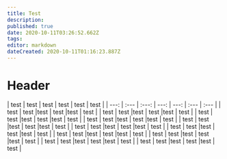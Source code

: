 ```yaml
---
title: Test
description: 
published: true
date: 2020-10-11T03:26:52.662Z
tags: 
editor: markdown
dateCreated: 2020-10-11T01:16:23.887Z
---
```




# Header


| test | test | test | test | test | test |
| ---: | :--- |  :---: |  ---: | ---: | :--- | :--- |
| test | test |test | test |test | test |
| test | test |test | test |test | test |
| test | test |test | test |test | test |
| test | test |test | test |test | test |
| test | test |test | test |test | test |
| test | test |test | test |test | test |
| test | test |test | test |test | test |
| test | test |test | test |test | test |
| test | test |test | test |test | test |
| test | test |test | test |test | test |
| test | test |test | test |test | test |